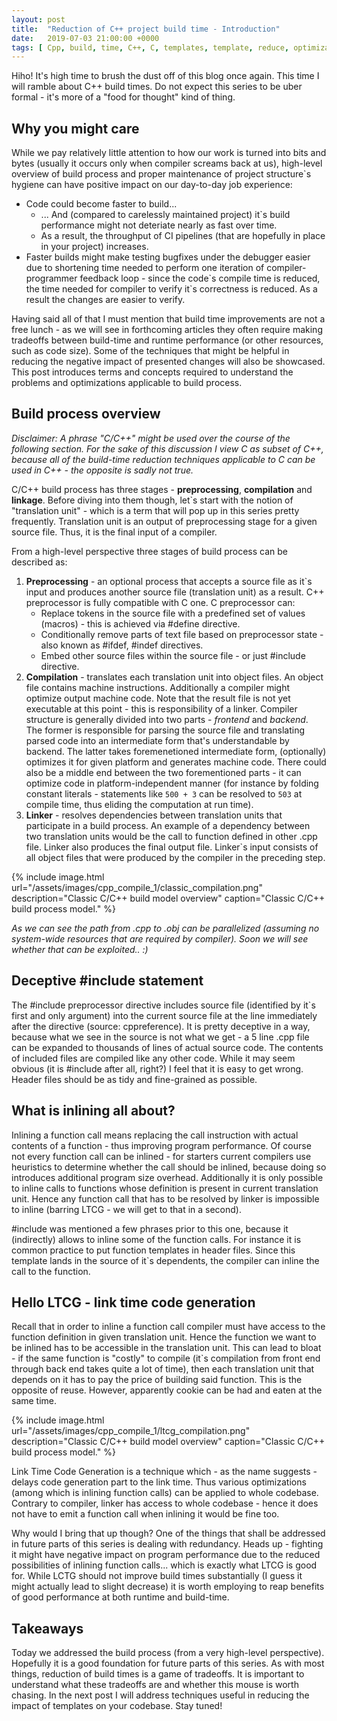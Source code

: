 ```yaml
---
layout: post
title:  "Reduction of C++ project build time - Introduction"
date:   2019-07-03 21:00:00 +0000
tags: [ Cpp, build, time, C++, C, templates, template, reduce, optimization]
---
```


Hiho!
It's high time to brush the dust off of this blog once again. This time I will ramble about C++ build times. Do not expect this series to be uber formal - it's more of a "food for thought" kind of thing. 

## Why you might care

While we pay relatively little attention to how our work is turned into bits and bytes (usually it occurs only when compiler screams back at us), high-level overview of build process and proper maintenance of project structure`s hygiene can have positive impact on our day-to-day job experience:
* Code could become faster to build...
    * ... And (compared to carelessly maintained project) it`s build performance might not deteriate nearly as fast over time.
    * As a result, the throughput of CI pipelines (that are hopefully in place in your project) increases.
* Faster builds might make testing bugfixes under the debugger easier due to shortening time needed to perform one iteration of compiler-programmer feedback loop - since the code\`s compile time is reduced, the time needed for compiler to verify it\`s correctness is reduced. As a result the changes are easier to verify.

Having said all of that I must mention that build time improvements are not a free lunch - as we will see in forthcoming articles they often require making tradeoffs between build-time and runtime performance (or other resources, such as code size). Some of the techniques that might be helpful in reducing the negative impact of presented changes will also be showcased. This post introduces terms and concepts required to understand the problems and optimizations applicable to build process.

## Build process overview
*Disclaimer: A phrase "C/C++" might be used over the course of the following section. For the sake of this discussion I view C as subset of C++, because all of the build-time reduction techniques applicable to C can be used in C++ - the opposite is sadly not true.*

C/C++ build process has three stages - **preprocessing**, **compilation** and **linkage**. Before diving into them though, let`s start with the notion of "translation unit" - which is a term that will pop up in this series pretty frequently.
Translation unit is an output of preprocessing stage for a given source file. Thus, it is the final input of a compiler.

From a high-level perspective three stages of build process can be described as:
1. **Preprocessing** - an optional process that accepts a source file as it`s input and produces another source file (translation unit) as a result. C++ preprocessor is fully compatible with C one.
C preprocessor can:
    - Replace tokens in the source file with a predefined set of values (macros) - this is achieved via #define directive.
    - Conditionally remove parts of text file based on preprocessor state - also known as #ifdef, #indef directives.
    - Embed other source files within the source file - or just #include directive.
2. **Compilation** - translates each translation unit into object files. An object file contains machine instructions. Additionally a compiler might optimize output machine code. Note that the result file is not yet executable at this point - this is responsibility of a linker.
Compiler structure is generally divided into two parts - *frontend* and *backend*. The former is responsible for parsing the source file and translating parsed code into an intermediate form that's understandable by backend. The latter takes foremenetioned intermediate form, (optionally) optimizes it for given platform and generates machine code. There could also be a middle end between the two forementioned parts - it can optimize code in platform-independent manner (for instance by folding constant literals - statements like `500 + 3` can be resolved to `503` at compile time, thus eliding the computation at run time).
3. **Linker** - resolves dependencies between translation units that participate in a build process. An example of a dependency between two translation units would be the call to function defined in other .cpp file.
Linker also produces the final output file. Linker`s input consists of all object files that were produced by the compiler in the preceding step.

{% include image.html url="/assets/images/cpp_compile_1/classic_compilation.png" description="Classic C/C++ build model overview" caption="Classic C/C++ build process model." %}

*As we can see the path from .cpp to .obj can be parallelized (assuming no system-wide resources that are required by compiler). Soon we will see whether that can be exploited.. :)*

## Deceptive \#include statement
The \#include preprocessor directive includes source file (identified by it\`s first and only argument) into the current source file at the line immediately after the directive (source: cppreference). It is pretty deceptive in a way, because what we see in the source is not what we get - a 5 line .cpp file can be expanded to thousands of lines of actual source code. The contents of included files are compiled like any other code. While it may seem obvious (it is \#include after all, right?) I feel that it is easy to get wrong. Header files should be as tidy and fine-grained as possible.

## What is inlining all about?
Inlining a function call means replacing the call instruction with actual contents of a function - thus improving program performance. Of course not every function call can be inlined - for starters current compilers use heuristics to determine whether the call should be inlined, because doing so introduces additional program size overhead. Additionally it is only possible to inline calls to functions whose definition is present in current translation unit.
Hence any function call that has to be resolved by linker is impossible to inline (barring LTCG - we will get to that in a second).

\#include was mentioned a few phrases prior to this one, because it (indirectly) allows to inline some of the function calls. For instance it is common practice to put function templates in header files. Since this template lands in the source of it\`s dependents, the compiler can inline the call to the function.

## Hello LTCG - link time code generation

Recall that in order to inline a function call compiler must have access to the function definition in given translation unit. Hence the function we want to be inlined has to be accessible in the translation unit. This can lead to bloat - if the same function is "costly" to compile (it\`s compilation from front end through back end takes quite a lot of time), then each translation unit that depends on it has to pay the price of building said function. This is the opposite of reuse. However, apparently cookie can be had and eaten at the same time.

{% include image.html url="/assets/images/cpp_compile_1/ltcg_compilation.png" description="Classic C/C++ build model overview" caption="Classic C/C++ build process model." %}

Link Time Code Generation is a technique which - as the name suggests - delays code generation part to the link time. Thus various optimizations (among which is inlining function calls) can be applied to whole codebase.
Contrary to compiler, linker has access to whole codebase - hence it does not have to emit a function call when inlining it would be fine too.

Why would I bring that up though? One of the things that shall be addressed in future parts of this series is dealing with redundancy. Heads up - fighting it might have negative impact on program performance due to the reduced possibilities of inlining function calls... which is exactly what LTCG is good for. 
While LCTG should not improve build times substantially (I guess it might actually lead to slight decrease) it is worth employing to reap benefits of good performance at both runtime and build-time.

## Takeaways
Today we addressed the build process (from a very high-level perspective). Hopefully it is a good foundation for future parts of this series.
As with most things, reduction of build times is a game of tradeoffs. It is important to understand what these tradeoffs are and whether this mouse is worth chasing. 
In the next post I will address techniques useful in reducing the impact of templates on your codebase. Stay tuned!
